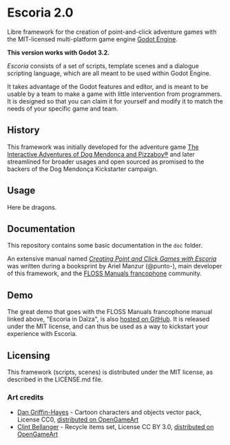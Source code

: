 # Escoria 2.0

Libre framework for the creation of point-and-click adventure games with
the MIT-licensed multi-platform game engine [Godot Engine](https://godotengine.org).

**This version works with Godot 3.2.**

*Escoria* consists of a set of scripts, template scenes and a dialogue
scripting language, which are all meant to be used within Godot Engine.

It takes advantage of the Godot features and editor, and is meant to be
usable by a team to make a game with little intervention from programmers.
It is designed so that you can claim it for yourself and modify it to match
the needs of your specific game and team.

## History

This framework was initially developed for the adventure game
[The Interactive Adventures of Dog Mendonça and Pizzaboy®](http://store.steampowered.com/app/330420)
and later streamlined for broader usages and open sourced as promised
to the backers of the Dog Mendonça Kickstarter campaign.

## Usage

Here be dragons.

## Documentation

This repository contains some basic documentation in the `doc` folder.

An extensive manual named [*Creating Point and Click Games with Escoria*](https://fr.flossmanuals.net/creating-point-and-click-games-with-escoria/)
was written during a booksprint by Ariel Manzur (@punto-), main developer of this framework,
and the [FLOSS Manuals francophone](https://fr.flossmanuals.net/) community.

## Demo

The great demo that goes with the FLOSS Manuals francophone manual linked above,
"Escoria in Daïza", is also [hosted on GitHub](https://github.com/flossmanualsfr/escoria).
It is released under the MIT license, and can thus be used as a way to kickstart
your experience with Escoria.

## Licensing

This framework (scripts, scenes) is distributed under the MIT license,
as described in the LICENSE.md file.

### Art credits

- [Dan Griffin-Hayes](dangriffinhayes.com) - Cartoon characters and objects vector pack,
License CC0, [distributed on OpenGameArt](http://opengameart.org/content/cartoon-characters-and-objects-vector-pack)
- [Clint Bellanger](clintbellanger.net) - Recycle items set, License CC BY 3.0,
[distributed on OpenGameArt](http://opengameart.org/content/recycle-items-set)
